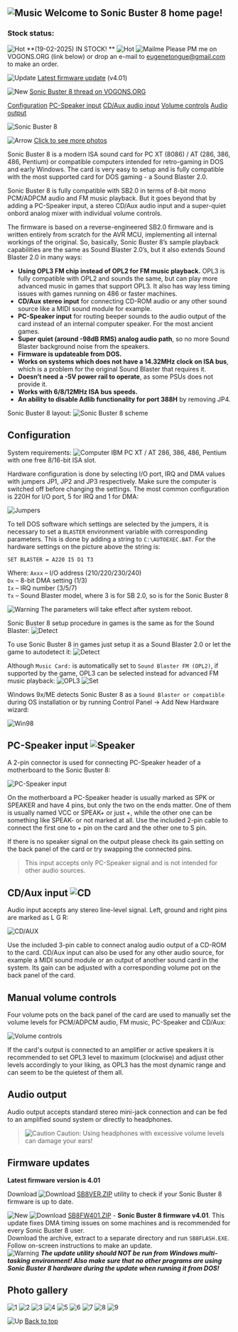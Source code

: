 ## ![Music](/pics/facemusic.gif) Welcome to Sonic Buster 8 home page!

### Stock status:
![Hot](/pics/hot.gif) **(19-02-2025) IN STOCK! ** ![Hot](/pics/hot.gif) 
![Mailme](/pics/mailme.gif) Please PM me on VOGONS.ORG (link below) or drop an e-mail to eugenetongue@gmail.com to make an order.

![Update](/pics/update.gif) [Latest firmware update](#firmware-updates) (v4.01)

![New](/pics/new.gif) [Sonic Buster 8 thread on VOGONS.ORG](https://www.vogons.org/viewtopic.php?t=94701&hilit=sonic+buster+bust)

[Configuration](#configuration)
[PC-Speaker input](#pc-speaker-input)
[CD/Aux audio input](#cdaux-input)
[Volume controls](#manual-volume-controls)
[Audio output](#audio-output)
<!-- [Programming the Sonic Buster 8](#programming-the-sonic-buster-8) -->

![Sonic Buster 8](/pics/sb8b.jpg)

![Arrow](/pics/arrow2.gif) [Click to see more photos](#photo-gallery)

Sonic Buster 8 is a modern ISA sound card for PC XT (8086) / AT (286, 386, 486, Pentium) or compatible computers intended for retro-gaming in DOS and early Windows. The card is very easy to setup and is fully compatible with the most supported card for DOS gaming - a Sound Blaster 2.0.

Sonic Buster 8 is fully compatible with SB2.0 in terms of 8-bit mono PCM/ADPCM audio and FM music playback. But it goes beyond that by adding a PC-Speaker input, a stereo CD/Aux audio input and a super-quiet onbord analog mixer with individual volume controls.

The firmware is based on a reverse-engineered SB2.0 firmware and is written entirely from scratch for the AVR MCU, implementing all internal workings of the original. So, basically, Sonic Buster 8’s sample playback capabilities are the same as Sound Blaster 2.0’s, but it also extends Sound Blaster 2.0 in many ways:

- **Using OPL3 FM chip instead of OPL2 for FM music playback.** OPL3 is fully compatible with OPL2 and sounds the same, but can play more advanced music in games that support OPL3. It also has way less timing issues with games running on 486 or faster machines.  
- **CD/Aux stereo input** for connecting CD-ROM audio or any other sound source like a MIDI sound module for example.
- **PC-Speaker input** for routing beeper sounds to the audio output of the card instead of an internal computer speaker. For the most ancient games.
- **Super quiet (around -98dB RMS) analog audio path**, so no more Sound Blaster background noise from the speakers.
- **Firmware is updateable from DOS.**
- **Works on systems which does not have a 14.32MHz clock on ISA bus**, which is a problem for the original Sound Blaster that requires it.
- **Doesn’t need a -5V power rail to operate**, as some PSUs does not provide it.
- **Works with 6/8/12MHz ISA bus speeds.**
- **An ability to disable Adlib functionality for port 388H** by removing JP4.

Sonic Buster 8 layout:
![Sonic Buster 8 scheme](/pics/sb8sch.jpg)

## Configuration
System requirements:
![Computer](/pics/computer.gif) IBM PC XT / AT 286, 386, 486, Pentium with one free 8/16-bit ISA slot.

Hardware configuration is done by selecting I/O port, IRQ and DMA values with jumpers JP1, JP2 and JP3 respectively. Make sure the computer is switched off before changing the settings. The most common configuration is 220H for I/O port, 5 for IRQ and 1 for DMA:

![Jumpers](/pics/sb8jumpers.jpg)

To tell DOS software which settings are selected by the jumpers, it is necessary to set a `BLASTER` environment variable with corresponding parameters. This is done by adding a string to `C:\AUTOEXEC.BAT`. For the hardware settings on the picture above the string is:
```
SET BLASTER = A220 I5 D1 T3
```
Where:
`Axxx` – I/O address (210/220/230/240)\
`Dx` – 8-bit DMA setting (1/3)\
`Ix` – IRQ number (3/5/7)\
`Tx` – Sound Blaster model, where 3 is for SB 2.0, so is for the Sonic Buster 8

![Warning](/pics/warn.gif) The parameters will take effect after system reboot.

Sonic Buster 8 setup procedure in games is the same as for the Sound Blaster:
![Detect](/pics/desc_det.jpg)

To use Sonic Buster 8 in games just setup it as a Sound Blaster 2.0 or let the game to autodetect it:
![Detect](/pics/crt1.jpg)

Although `Music Card:` is automatically set to `Sound Blaster FM (OPL2)`, if supported by the game, OPL3 can be selected instead for advanced FM music playback:
![OPL3](/pics/crt2.jpg)
![Set](/pics/crt3.jpg)

Windows 9x/ME detects Sonic Buster 8 as a `Sound Blaster or compatible` during OS installation or by running Control Panel -> Add New Hardware wizard:

![Win98](/pics/win98.jpg)

## PC-Speaker input ![Speaker](/pics/speaker1.gif)
A 2-pin connector is used for connecting PC-Speaker header of a motherboard to the Sonic Buster 8:

![PC-Speaker input](/pics/pcspk.jpg)

On the motherboard a PC-Speaker header is usually marked as SPK or SPEAKER and have 4 pins, but only the two on the ends matter. One of them is usually named VCC or SPEAK+ or just +, while the other one can be something like SPEAK- or not marked at all. Use the included 2-pin cable to connect the first one to + pin on the card and the other one to S pin.

If there is no speaker signal on the output please check its gain setting on the back panel of the card or try swapping the connected pins.

> This input accepts only PC-Speaker signal and is not intended for other audio sources.

## CD/Aux input ![CD](/pics/cdspin.gif)
Audio input accepts any stereo line-level signal. Left, ground and right pins are marked as L G R:

![CD/AUX](/pics/cdaux.jpg)

Use the included 3-pin cable to connect analog audio output of a CD-ROM to the card. CD/Aux input can also be used for any other audio source, for example a MIDI sound module or an output of another sound card in the system. Its gain can be adjusted with a corresponding volume pot on the back panel of the card.

## Manual volume controls
Four volume pots on the back panel of the card are used to manually set the volume levels for PCM/ADPCM audio, FM music, PC-Speaker and CD/Aux:

![Volume controls](/pics/controls.jpg)

If the card's output is connected to an amplifier or active speakers it is recommended to set OPL3 level to maximum (clockwise) and adjust other levels accordingly to your liking, as OPL3 has the most dynamic range and can seem to be the quietest of them all.

## Audio output
Audio output accepts standard stereo mini-jack connection and can be fed to an amplified sound system or directly to headphones.

> ![Caution](/pics/warn.gif) Caution: Using headphones with excessive volume levels can damage your ears!

## Firmware updates
**Latest firmware version is 4.01**

Download ![Download](/pics/download.gif) [SB8VER.ZIP](/downloads/SB8VER.ZIP) utility to check if your Sonic Buster 8 firmware is up to date.

![New](/pics/new.gif) ![Download](/pics/download.gif) [SB8FW401.ZIP](/downloads/SB8FW401.ZIP) - **Sonic Buster 8 firmware v4.01**. This update fixes DMA timing issues on some machines and is recommended for every Sonic Buster 8 user.\
Download the archive, extract to a separate directory and run `SB8FLASH.EXE`. Follow on-screen instructions to make an update.\
![Warning](/pics/warn.gif) ***The update utility should NOT be run from Windows multi-tasking environment! Also make sure that no other programs are using Sonic Buster 8 hardware during the update when running it from DOS!***

## Photo gallery
![1](/pics/gall/1.jpg)
![2](/pics/gall/2.jpg)
![3](/pics/gall/3.jpg)
![4](/pics/gall/4.jpg)
![5](/pics/gall/5.jpg)
![6](/pics/gall/6.jpg)
![7](/pics/gall/7.jpg)
![8](/pics/gall/8.jpg)
![9](/pics/gall/9.jpg)

![Up](/pics/finger_up.gif) [Back to top](#music-welcome-to-sonic-buster-8-home-page)


